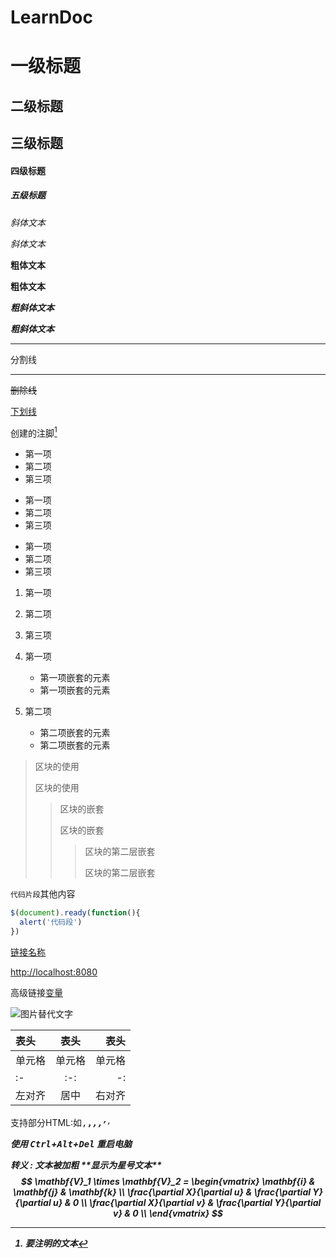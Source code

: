 # LearnDoc

# 一级标题

## 二级标题

## 三级标题

#### 四级标题

##### 五级标题

*斜体文本*

_斜体文本_

**粗体文本**

__粗体文本__

___粗斜体文本___

***粗斜体文本***

***

分割线

___

~~删除线~~

<u>下划线</u>

创建的注脚[^注脚]

[^注脚]:要注明的文本

* 第一项
* 第二项
* 第三项

+ 第一项
+ 第二项
+ 第三项

- 第一项
- 第二项
- 第三项

1. 第一项
2. 第二项
3. 第三项

1. 第一项
   - 第一项嵌套的元素
   - 第一项嵌套的元素
2. 第二项
   - 第二项嵌套的元素
   - 第二项嵌套的元素

> 区块的使用
>
> 区块的使用
>
> > 区块的嵌套
> >
> > 区块的嵌套
> >
> > > 区块的第二层嵌套
> > >
> > > 区块的第二层嵌套

`代码片段`其他内容

```javascript
$(document).ready(function(){
  alert('代码段')
})
```

[链接名称](http://localhost:8080)

<http://localhost:8080>

高级链接[变量][变量名]

[变量名]: http://localhost:8080

![图片替代文字](/Users/oyo/Desktop/图片.png "可选图片标题")

| 表头   |  表头  |   表头 |
| :----- | :----: | -----: |
| 单元格 | 单元格 | 单元格 |
| :-    |  :-:   |     -: |
| 左对齐 |  居中  | 右对齐 |

支持部分HTML:如<kbd>,<b>,<i>,<em>,<sup>,<sub>,<br>

使用 <kbd>Ctrl</kbd>+<kbd>Alt</kbd>+<kbd>Del</kbd> 重启电脑

转义 :   **文本被加粗** \*\*显示为星号文本\*\*
$$
\mathbf{V}_1 \times \mathbf{V}_2 =  \begin{vmatrix} 
\mathbf{i} & \mathbf{j} & \mathbf{k} \\
\frac{\partial X}{\partial u} &  \frac{\partial Y}{\partial u} & 0 \\
\frac{\partial X}{\partial v} &  \frac{\partial Y}{\partial v} & 0 \\
\end{vmatrix}
$$